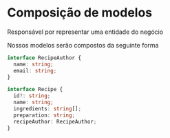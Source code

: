 # Composição de modelos

Responsável por representar uma entidade do negócio

Nossos modelos serão compostos da seguinte forma

```ts
interface RecipeAuthor {
  name: string;
  email: string;
}

interface Recipe {
  id?: string;
  name: string;
  ingredients: string[];
  preparation: string;
  recipeAuthor: RecipeAuthor;
}
```
